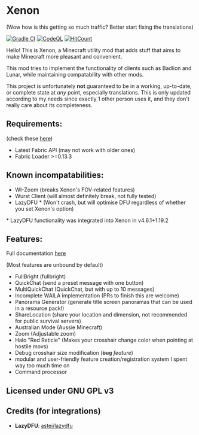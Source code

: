 # Xenon

(Wow how is this getting so much traffic? Better start fixing the translations)

[![Gradle CI](https://github.com/AV306/xenon/actions/workflows/gradle_ci.yml/badge.svg?branch=1.19-DEV)](https://github.com/AV306/xenon/actions/workflows/gradle_ci.yml)
[![CodeQL](https://github.com/AV306/xenon/actions/workflows/codeql-analysis.yml/badge.svg)](https://github.com/AV306/xenon/actions/workflows/codeql-analysis.yml)
[![HitCount](https://hits.dwyl.com/AV306/xenon.svg?style=flat&show=unique)](http://hits.dwyl.com/AV306/xenon)

Hello! This is Xenon, a Minecraft utility mod that adds stuff that aims to make Minecraft more pleasant and convenient.

This mod tries to implement the functionality of clients such as Badlion and Lunar, while maintaining compatability with other mods. 

This project is unfortunately **not** guaranteed to be in a working, up-to-date, or complete state at *any* point, especially translations. This is only updated according to my needs since exactly 1 other person uses it, and they don't really care about its completeness.

## Requirements:

(check these [here](https://fabricmc.net/develop))

- Latest Fabric API (may not work with older ones)
- Fabric Loader >=0.13.3

## Known incompatabilities:

- WI-Zoom (breaks Xenon's FOV-related features)
- Wurst Client (will almost definitely break, not fully tested)
- LazyDFU * (Won't crash, but will optimise DFU regardless of whether you set Xenon's option)

\* LazyDFU functionality was integrated into Xenon in v4.6.1+1.19.2

## Features:

Full documentation [here](FEATURES.md)

(Most features are unbound by default)

- FullBright (fullbright)
- QuickChat (send a preset message with one button)
- MultiQuickChat (QuickChat, but with up to 10 messages)
- Incomplete WAILA implementation (PRs to finish this are welcome)
- Panorama Generator (generate title screen panoramas that can be used in a resource pack!)
- ShareLocation (share your location and dimension, not recommended for public survival servers)
- Australian Mode (Aussie Minecraft)
- Zoom (Adjustable zoom)
- Halo "Red Reticle" (Makes your crosshair change color when pointing at hostile movs)
- Debug crosshair size modification (~~bug~~ _feature_)
- modular and user-friendly feature creation/registration system I spent way too much time on
- Command processor

## Licensed under GNU GPL v3

## Credits (for integrations)

- **LazyDFU**: [astei/lazydfu](https://github.com/astei/lazydfu)
